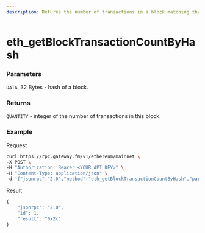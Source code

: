 ```yaml
---
description: Returns the number of transactions in a block matching the given block hash.
---
```


# eth\_getBlockTransactionCountByHash

### Parameters

`DATA`, 32 Bytes - hash of a block.

### Returns

`QUANTITY` - integer of the number of transactions in this block.

### **Example**
Request

```bash
curl https://rpc.gateway.fm/v1/ethereum/mainnet \
-X POST \
-H "Authorization: Bearer <YOUR_API_KEY>" \
-H "Content-Type: application/json" \
-d '{"jsonrpc":"2.0","method":"eth_getBlockTransactionCountByHash","params":["0x58fe2b09d4c7f44899d3b657d5e98e0913786d4db887fb57125b81d02663c4f7"],"id":1}'
```

Result

```javascript
{
    "jsonrpc": "2.0",
    "id": 1,
    "result": "0x2c"
}
```

